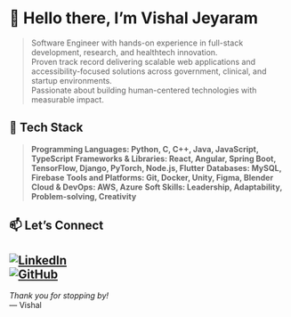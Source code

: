 # 👋 Hello there, I’m **Vishal Jeyaram**

> Software Engineer with hands-on experience in full-stack development, research, and healthtech innovation.  
> Proven track record delivering scalable web applications and accessibility-focused solutions across government, clinical, and startup environments.  
> Passionate about building human-centered technologies with measurable impact.

## 🚀 Tech Stack
> **Programming Languages: Python, C, C++, Java, JavaScript, TypeScript** 
> **Frameworks & Libraries: React, Angular, Spring Boot, TensorFlow, Django, PyTorch, Node.js, Flutter** 
> **Databases: MySQL, Firebase** 
> **Tools and Platforms: Git, Docker, Unity, Figma, Blender** 
> **Cloud & DevOps: AWS, Azure** 
> **Soft Skills: Leadership, Adaptability, Problem-solving, Creativity** 


## 📫 Let’s Connect

[![LinkedIn](https://img.shields.io/badge/-LinkedIn-blue?style=flat&logo=linkedin)](https://linkedin.com/in/vishaljeyaram)  
[![GitHub](https://img.shields.io/badge/-GitHub-gray?style=flat&logo=github)](https://github.com/VishalJeyaram)  
---

*Thank you for stopping by!*  
— Vishal  

